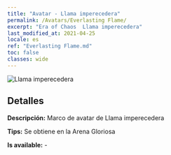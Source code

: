 ```yaml
---
title: "Avatar - Llama imperecedera"
permalink: /Avatars/Everlasting Flame/
excerpt: "Era of Chaos  Llama imperecedera"
last_modified_at: 2021-04-25
locale: es
ref: "Everlasting Flame.md"
toc: false
classes: wide
---
```

 ![Llama imperecedera](/images/a/avatarFrame_77.png)

## Detalles

 **Descripción:** Marco de avatar de Llama imperecedera 

 **Tips:** Se obtiene en la Arena Gloriosa 

 **Is available:**  - 

